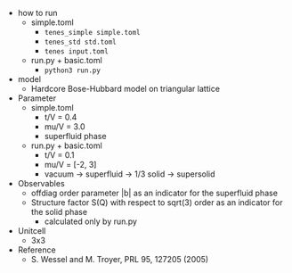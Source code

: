 - how to run
    - simple.toml
        - `tenes_simple simple.toml`
        - `tenes_std std.toml`
        - `tenes input.toml`
    - run.py + basic.toml
        - `python3 run.py`
- model
    - Hardcore Bose-Hubbard model on triangular lattice
- Parameter
    - simple.toml
        - t/V = 0.4
        - mu/V = 3.0
        - superfluid phase
    - run.py + basic.toml
        - t/V = 0.1
        - mu/V = [-2, 3]
        - vacuum -> superfluid -> 1/3 solid -> supersolid
- Observables
    - offdiag order parameter |b| as an indicator for the superfluid phase
    - Structure factor S(Q) with respect to sqrt(3) order as an indicator for the solid phase
        - calculated only by run.py
- Unitcell
    - 3x3
- Reference
    - S. Wessel and M. Troyer, PRL 95, 127205 (2005)
